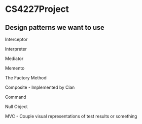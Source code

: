 CS4227Project
==============

Design patterns we want to use
--------------

Interceptor 

Interpreter

Mediator

Memento

The Factory Method

Composite - Implemented by Cian

Command

Null Object

MVC - Couple visual representations of test results or something
